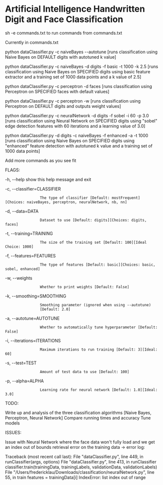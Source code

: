 # Artificial Intelligence Handwritten Digit and Face Classification

sh -e commands.txt to run commands from commands.txt

Currently in commands.txt

python dataClassifier.py -c naiveBayes --autotune [runs classification using Naive Bayes on DEFAULT digits with autotuned k value]

python dataClassifier.py -c naiveBayes -d digits -f basic -t 1000 -k 2.5 [runs classification using Naive Bayes on SPECIFIED digits using basic feature extractor and a training set of 1000 data points and a k value of 2.5]

python dataClassifier.py -c perceptron -d faces [runs classification using Perceptron on SPECIFIED faces with default values]

python dataClassifier.py -c perceptron -w  [runs classification using Perceptron on DEFAULT digits and outputs weight values]

python dataClassifier.py -c neuralNetwork -d digits -f sobel -i 60 -p 3.0 [runs classification using Neural Network on SPECIFIED digits using "sobel" edge detection features with 60 iterations and a learning value of 3.0]

python dataClassifier.py -d digits -c naiveBayes -f enhanced -a -t 1000 [runs classification using Naive Bayes on SPECIFIED digits using "enhanced" feature detection with autotuned k value and a training set of 1000 data points]

Add more commands as you see fit

FLAGS: 

-h, --help show this help message and exit

-c, --classifier=CLASSIFIER

                    The type of classifier [Default: mostFrequent][Choices: naiveBayes, perceptron, neuralNetwork, nb, nn]
-d, --data=DATA

                    Dataset to use [Default: digits][Choices: digits, faces]
                    
-t, --training=TRAINING

                    The size of the training set [Default: 100][Ideal Choice: 1000]
                    
-f, --features=FEATURES

                    The type of features [Default: basic][Choices: basic, sobel, enhanced]
-w, --weights

                    Whether to print weights [Default: False]
                    
-k, --smoothing=SMOOTHING

                    Smoothing parameter (ignored when using --autotune)
                    [Default: 2.0]
                    
-a, --autotune=AUTOTUNE

                    Whether to automatically tune hyperparameter [Default: False]
                    
-i, --iterations=ITERATIONS

                    Maximum iterations to run training [Default: 3][Ideal: 60]
                    
-s, --test=TEST

                    Amount of test data to use [Default: 100]
                    
-p, --alpha=ALPHA

                    Learning rate for neural network [Default: 1.0][Ideal: 3.0]

TODO:

Write up and analysis of the three classification algorithms [Naive Bayes, Perceptron, Neural Network]
Compare running times and accuracy
Tune models

ISSUES:

Issue with Neural Network where the face data won't fully load and we get an index out of bounds retrieval error on the training data -> error log:

Traceback (most recent call last):
  File "dataClassifier.py", line 449, in <module>
    runClassifier(args, options)
  File "dataClassifier.py", line 413, in runClassifier
    classifier.train(trainingData, trainingLabels, validationData, validationLabels)
  File "/Users/fredericklau/Downloads/classification/neuralNetwork.py", line 55, in train
    features = trainingData[i]
IndexError: list index out of range
